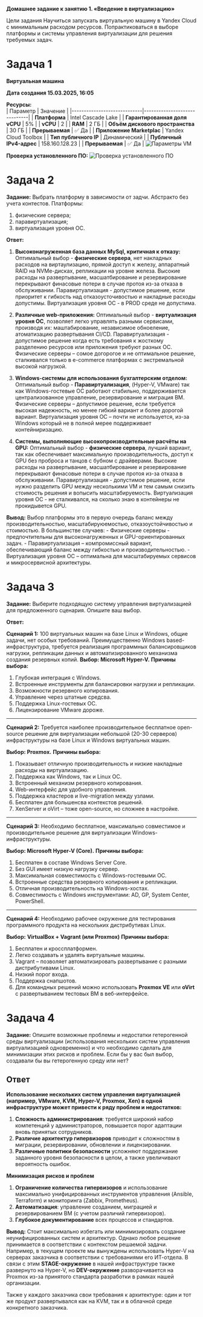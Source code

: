 **Домашнее задание к занятию 1. «Введение в виртуализацию»**

Цели задания
Научиться запускать виртуальную машину в Yandex Cloud с минимальным расходом ресурсов.
Попрактиковаться в выборе платформы и системы управления виртуализации для решения требуемых задач.

# Задача 1

**Виртуальная машина**

**Дата создания 15.03.2025, 16:05**  

**Ресурсы:**  
| Параметр                    | Значение                      |
|-----------------------------|------------------------------|
| **Платформа**               | Intel Cascade Lake          |
| **Гарантированная доля vCPU** | 5%                           |
| **vCPU**                    | 2                            |
| **RAM**                     | 2 ГБ                         |
| **Объём дискового пространства** | 30 ГБ                   |
| **Прерываемая**             | ✅ Да                        |
| **Приложение Marketplac**   | Yandex Cloud Toolbox         |
| **Тип публичного IP**       | Динамический                 |
| **Публичный IPv4-адрес**    | 158.160.128.23               |
| **Прерываемая**             | ✅ Да                        |
![Параметры VM](Netology-SHDEVOPS-17/virtd-homeworks/05-virt-01-basics/settings_VM.png)

**Проверка установленного ПО:**
![Проверка установленного ПО](Netology-SHDEVOPS-17/05-virt-01-basics/ssh_docker_version.png)


# Задача 2

**Задание:**
Выбрать платформу в зависимости от задчи.
Абстракто без учета контестов.
Платформы:
1. физические сервера;
2. паравиртуализация;
3. виртуализация уровня ОС.

**Ответ:**
1. **Высоконагруженная база данных MySql, критичная к отказу:**
Оптимальный выбор - **физические сервера**, нет накладных расходов на виртаулизацию, прямой доступ к железу, аппаратный RAID на NVMe-дисках, репликации на уровне железа.
Высокие расходы на развертывание, масшатбирование и резервирование перекрывают финасовые потери в случае протоя из-за отказа в обслуживании.
Паравиртуализация - допустимое решение, если приоритет к гибкость над отказоусточивостью и накладные расходы допустимы.
Виртуализация уровня ОС - в PROD среде не допустима.

2. **Различные web-приложения:**
Оптимальный выбор - **виртуализация уровня ОС**, позволяет легко управлять разными сервисами, производя их: маштабирование, независимое обноеление, атоматизацию развертывания CI/CD.
Паравиртуализация - допустимое решение когда есть требования к жосткому разделению ресурсов или приложения требуют разных ОС.
Физические серверы – сомое догорогое и не оптимальное решение, сталкивался только в e-commerce платформах с экстремальной высокой нагрузкой.

3. **Windows-системы для использования бухгалтерским отделом:**
Оптимальный выбор - **Паравиртуализация**, (Hyper-V, VMware) так как Windows-гостевые ОС работают стабильно, поддерживается централизованное управление, резервирование и миграция ВМ.
Физические серверы – допустимое решение, если требуется высокая надежность, но менее гибкий вариант и более дорогой вариант.
Виртуализация уровня ОС – почти не используется, из-за Windows который не в полной мерее поддерживает контейниризацию.

4. **Системы, выполняющие высокопроизводительные расчёты на GPU:**
Оптимальный выбор - **физические сервера**, лучший вариант, так как обеспечивает максимальную производительность, доступ к GPU без проброса и танцов с бубном с драйверами.
Высокие расходы на развертывание, масшатбирование и резервирование перекрывают финасовые потери в случае протоя из-за отказа в обслуживании.
Паравиртуализация - допустимое решение, если нужно разделить GPU между несколькими VM и тем самым снизить стоимость решения и вопысить масштабируемость.
Виртуализация уровня ОС - не сталкивался, на сколько знаю в контейнеры не прокидывется GPU.

**Вывод:**
Выбор платформы это в первую очередь баланс между производительностью, масштабируюемостью, отказоустойчивостью и стоимостью. В большинстве случаев:
    - Физические серверы - предпочтительны для высоконагруженных и GPU-ориентированных задач.
    - Паравиртуализация – компромиссный вариант, обеспечивающий баланс между гибкостью и производительностью.
    - Виртуализация уровня ОС – оптимальна для масштабируемых сервисов и микросервисной архитектуры.

# Задача 3

**Задание:**
Выберите подходящую систему управления виртуализацией для предложенного сценария. Опишите ваш выбор.

**Ответ:**

**Сценарий 1:**
100 виртуальных машин на базе Linux и Windows, общие задачи, нет особых требований. Преимущественно Windows based-инфраструктура, требуется реализация программных балансировщиков нагрузки, репликации данных и автоматизированного механизма создания резервных копий.
**Выбор: Microsoft Hyper-V.**
**Причины выбора:**
1. Глубокая интеграция с Windows. 
2. Встроенные инструменты для балансировки нагрузки и репликации.
3. Возможности резервного копирования.
4. Управление через штатные средсва.
5. Поддержка Linux-гостевых ОС.
6. Лицензирование VMware дороже.

---
**Сценарий 2:**
Требуется наиболее производительное бесплатное open-source решение для виртуализации небольшой (20-30 серверов) инфраструктуры на базе Linux и Windows виртуальных машин.

**Выбор: Proxmox.**
**Причины выбора:**
1. Показывает отличную производительность и низкие накладные расходы на виртуализацию.
2. Поддержка как Windows, так и Linux ОС.
3. Встроенный механизм резервного копирования.
4. Web-интерфейс для удобного управления.
5. Поддержка кластеров и live-migration между узлами.
6. Бесплатен для большенсва контекстов решений.
7. XenServer и oVirt – тоже open-source, но сложнее в настройке.

---

**Сценарий 3:**
Необходимо бесплатное, максимально совместимое и производительное решение для виртуализации Windows-инфраструктуры.

**Выбор: Microsoft Hyper-V (Core).**
**Причины выбора:**
1. Бесплатен в составе Windows Server Core.
2. Без GUI имеет низкую нагрузку сервер.
3. Максимальная совместимость с Windows-гостевыми ОС.
4. Встроенные средства резервного копирования и репликации.
5. Отличная производительность на Windows-хостах.
6. Совместимость с Windows инструментами: AD, GP, System Center, PowerShell.

---

**Сценарий 4:**
Необходимо рабочее окружение для тестирования программного продукта на нескольких дистрибутивах Linux.

**Выбор:** **VirtualBox + Vagrant (или Proxmox)**
**Причины выбора:**
1. Бесплатен и кроссплатформен.
2. Легко создавать и удалять виртуальные машины.
3. Vagrant – позволяет автоматизировать развертывание с разными дистрибутивами Linux.
4. Низкий порог входа.
5. Поддержка снапшотов.
7. Для командных решений можно использовать **Proxmox VE** или **oVirt** с развертыванием тестовых ВМ в веб-интерфейсе.


# Задача 4

**Задание:**
Опишите возможные проблемы и недостатки гетерогенной среды виртуализации (использования нескольких систем управления виртуализацией одновременно) и что необходимо сделать для минимизации этих рисков и проблем. Если бы у вас был выбор, создавали бы вы гетерогенную среду или нет?

## Ответ

**Использование нескольких систем управления виртуализацией (например, VMware, KVM, Hyper-V, Proxmox, Xen) в одной инфраструктуре может привести к ряду проблем и недостатков:**
1. **Сложность администрирования**: требуется широкий набор компетенций у администраторов, повышается порог адаптации вновь принятых сотрудников.
2. **Различие архитектур гипервизоров** приводит к сложностям в миграции, резервировании, обновлении и лицензировании.
3. **Различные политики безопасности** усложняют поддержание заданного уровня безопасности в целом, а также увеличивают вероятность ошибок.

**Минимизация рисков и проблем**
1. **Ограничение количества гипервизоров** и использование максимально унифицированных инструментов управления (Ansible, Terraform) и мониторинга (Zabbix, Prometheus).
2. **Автоматизация**: управление созданием, миграцией и резервированием ВМ (с учетом различий гипервизоров).
3. **Глубокое документирование** всех процессов и стандартов.

**Вывод:**
Стоит максимально избегать или минимизировать создание неунифицированных систем и архитектур. Однако любое решение принимается в соответствии с контекстом решаемой задачи.
Например, в текущем проекте мы вынуждены использовать Hyper-V на серверах заказчика в соответствии с требованиями его ИТ-отдела. В связи с этим **STAGE-окружение** в нашей инфраструктуре также развернуто на Hyper-V, но **DEV-окружение** разворачивается на Proxmox из-за принятого стандарта разработки в рамках нашей организации. 

Также у каждого заказчика свои требования к архитектуре: один и тот же продукт развертывался как на KVM, так и в облачной среде конкретного заказчика.